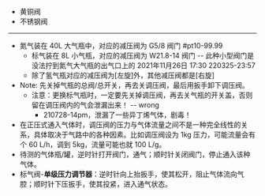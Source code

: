 - 黄铜阀
- 不锈钢阀
- ---
- 氮气装在 40L 大气瓶中，对应的减压阀为 G5/8 阀门   #pt10-99.99
    - 标气装在 8L 小气瓶，对应的减压阀为 W21.8-14 阀门 -- 此种小型阀门是没法拧到氮气大气瓶的出气口上的
2021年11月26日 17:30
220325-23:57
    - 除了氢气瓶对应的减压阀为[左旋]外，其他减压阀都是[右旋]
- Note: 先关掉气瓶的总阀/总开关，再去关调压阀，最后用扳手卸下调压阀。
    - 注意：更换标气瓶时，一定要先关掉调压阀，再去关气瓶的开关盖，否则留在调压阀内的气会泄漏出来！ -- wrong
        - 210728-14pm，泄漏了一些异丁烯气体，剧毒！
- 在正压式通入气体时，调压阀的压力与气体流量之间不是一种完全线性的关系，具体取决于气路中的各种因素。比如调压阀设为 1kg 压力，可能流量会有个 60 L/h，调到 5kg，流量可能也就 100 L/g。
- 待测的气体瓶/罐，逆时针打开阀门，通气；顺时针关闭阀门，停止通入该种气体。
- 标气阀-__单级压力调节器__：逆时针向上抬扳手，使其松开，阻止气体流向气腔；顺时针下压扳手，使其投紧，进入通气状态。
